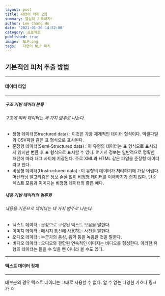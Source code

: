 ```yaml
---
layout: post
title: 자연어 처리 2장
summary: 열심히 기록하자!
author: Lee Chang Ho
date: '2021-01-26 14:52:00'
category: 프로젝트
published: true
image:  NLP.png
tags:   자연어 NLP 피처
---
```


## 기본적인 피처 추출 방법

---
#### 데이터 타입
---
##### 구조 기반 데이터 분류
###### 구조에 따라 데이터는 세 가지 범주로 나눈다.  
- 정형 데이터(Structured data) : 이것은 가장 체계적인 데이터 형식이다. 엑셀파일과 CSV파일 같은 표 형식으로 표시된다.  
- 준정형 데이터(Semi-Structured data) : 이 유형의 데이터는 표 형식으로 표시되지 않지만 변환 후 표 형식으로 표시할 수 있다. 여기서 정보는 일반적으로 명확한 패턴에 따라 태그 사이에 저장된다. 주로 XML과 HTML 같은 파일을 준정형 데이터라고 한다. 
- 비정형 데이터(Unstructured data) : 이 유형의 데이터가 처리하기에 가장 어렵다. 머신러닝 알고리즘은 정보 손실 없이 비정형 데이터를 이해하기가 쉽지 않다. 단순 텍스트 모음과 이미지는 비정형 데이터의 좋은 예다.  

##### 내용 기반 데이터의 범주화
###### 내용을 기준으로 데이터는 네 가지 범주로 나눈다.  
- 텍스트 데이터 : 문장으로 구성된 텍스트 모음을 말한다. 
- 이미지 데이터 : 메시지 통신에 사용하는 사진을 말한다.
- 오디오 데이터 : 누군가의 음성, 음악 등을 녹음한 것을 말한다.
- 비디오 데이터 : 오디오와 결합된 연속적인 이미지는 비디오를 형성한다. 이러한 유형의 데이터는 들을 수 있을 뿐 아니라 볼 수도 있다.  

---
#### 텍스트 데이터 정제
---
대부분의 경우 텍스트 데이터는 그대로 사용할 수 없다. 알 수 없는 다양한 기호나 링크가 ㅇ
<!--stackedit_data:
eyJoaXN0b3J5IjpbMTg3MTc3MDAyMCw3MDAwMTg0MzJdfQ==
-->